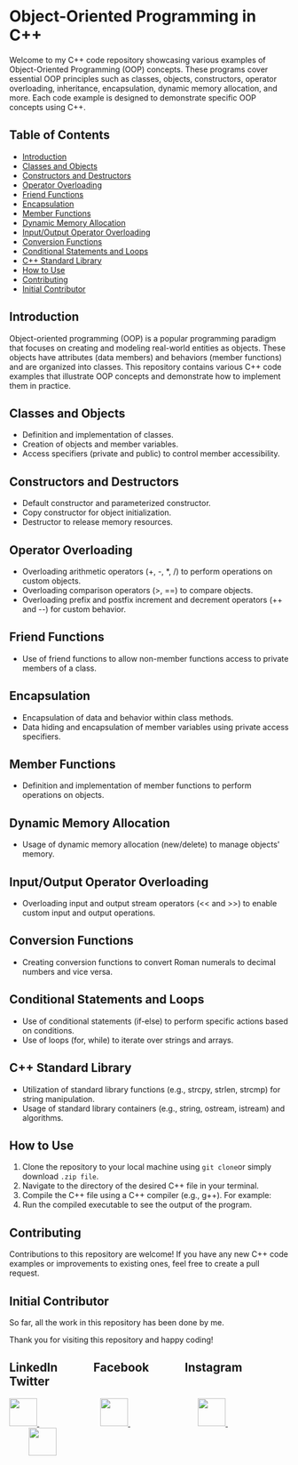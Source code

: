 # Object-Oriented Programming in C++

Welcome to my C++ code repository showcasing various examples of Object-Oriented Programming (OOP) concepts. These programs cover essential OOP principles such as classes, objects, constructors, operator overloading, inheritance, encapsulation, dynamic memory allocation, and more. Each code example is designed to demonstrate specific OOP concepts using C++.

## Table of Contents

- [Introduction](#introduction)
- [Classes and Objects](#classes-and-objects)
- [Constructors and Destructors](#constructors-and-destructors)
- [Operator Overloading](#operator-overloading)
- [Friend Functions](#friend-functions)
- [Encapsulation](#encapsulation)
- [Member Functions](#member-functions)
- [Dynamic Memory Allocation](#dynamic-memory-allocation)
- [Input/Output Operator Overloading](#inputoutput-operator-overloading)
- [Conversion Functions](#conversion-functions)
- [Conditional Statements and Loops](#conditional-statements-and-loops)
- [C++ Standard Library](#c-standard-library)
- [How to Use](#how-to-use)
- [Contributing](#contributing)
- [Initial Contributor](#initial-contributor)

## Introduction

Object-oriented programming (OOP) is a popular programming paradigm that focuses on creating and modeling real-world entities as objects. These objects have attributes (data members) and behaviors (member functions) and are organized into classes. This repository contains various C++ code examples that illustrate OOP concepts and demonstrate how to implement them in practice.

## Classes and Objects

- Definition and implementation of classes.
- Creation of objects and member variables.
- Access specifiers (private and public) to control member accessibility.

## Constructors and Destructors

- Default constructor and parameterized constructor.
- Copy constructor for object initialization.
- Destructor to release memory resources.

## Operator Overloading

- Overloading arithmetic operators (+, -, *, /) to perform operations on custom objects.
- Overloading comparison operators (>, ==) to compare objects.
- Overloading prefix and postfix increment and decrement operators (++ and --) for custom behavior.

## Friend Functions

- Use of friend functions to allow non-member functions access to private members of a class.

## Encapsulation

- Encapsulation of data and behavior within class methods.
- Data hiding and encapsulation of member variables using private access specifiers.

## Member Functions

- Definition and implementation of member functions to perform operations on objects.

## Dynamic Memory Allocation

- Usage of dynamic memory allocation (new/delete) to manage objects' memory.

## Input/Output Operator Overloading

- Overloading input and output stream operators (<< and >>) to enable custom input and output operations.

## Conversion Functions

- Creating conversion functions to convert Roman numerals to decimal numbers and vice versa.

## Conditional Statements and Loops

- Use of conditional statements (if-else) to perform specific actions based on conditions.
- Use of loops (for, while) to iterate over strings and arrays.

## C++ Standard Library

- Utilization of standard library functions (e.g., strcpy, strlen, strcmp) for string manipulation.
- Usage of standard library containers (e.g., string, ostream, istream) and algorithms.

## How to Use

1. Clone the repository to your local machine using `git clone`or simply download `.zip file`.
2. Navigate to the directory of the desired C++ file in your terminal.
3. Compile the C++ file using a C++ compiler (e.g., g++). For example:
4. Run the compiled executable to see the output of the program.

## Contributing

Contributions to this repository are welcome! If you have any new C++ code examples or improvements to existing ones, feel free to create a pull request.

## Initial Contributor

So far, all the work in this repository has been done by me.

Thank you for visiting this repository and happy coding!


## LinkedIn &nbsp; &nbsp; &nbsp; &nbsp; &nbsp; &nbsp; Facebook &nbsp; &nbsp; &nbsp; &nbsp; &nbsp; &nbsp; Instagram &nbsp; &nbsp; &nbsp; &nbsp; &nbsp; &nbsp; Twitter
<a href="https://www.linkedin.com/in/muhammad-abdullah-atif/">
    <img height="50" src="https://cdn2.iconfinder.com/data/icons/social-icon-3/512/social_style_3_in-306.png"/>
</a> &nbsp; &nbsp; &nbsp; &nbsp; &nbsp; &nbsp;&nbsp; &nbsp; &nbsp; &nbsp; &nbsp; &nbsp;&nbsp; &nbsp;&nbsp;&nbsp;

<a href="https://www.facebook.com/abdullahatif362/">
    <img height="50" src="https://cdn0.iconfinder.com/data/icons/social-flat-rounded-rects/512/facebook-64.png"/>
</a> &nbsp; &nbsp; &nbsp; &nbsp; &nbsp; &nbsp;&nbsp; &nbsp; &nbsp; &nbsp; &nbsp; &nbsp;&nbsp; &nbsp;&nbsp;&nbsp;&nbsp;&nbsp;&nbsp;

<a href="https://www.instagram.com/abdullah._.atif/">
    <img height="50" src="https://cdn2.iconfinder.com/data/icons/social-media-applications/64/social_media_applications_3-instagram-64.png"/>
</a> &nbsp; &nbsp; &nbsp; &nbsp; &nbsp; &nbsp;&nbsp; &nbsp; &nbsp; &nbsp; &nbsp; &nbsp;&nbsp; &nbsp;&nbsp;&nbsp;&nbsp;&nbsp; &nbsp;&nbsp;

<a href="https://www.twitter.com/abd_allah_atif/">
    <img height="50" src="https://cdn3.iconfinder.com/data/icons/2018-social-media-logotypes/1000/2018_social_media_popular_app_logo_twitter-64.png"/>
</a>
